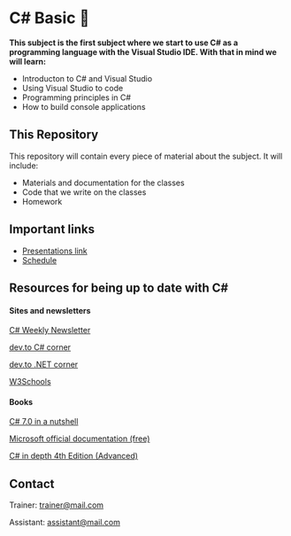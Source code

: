# C# Basic &#x1F4D8;
**This subject is the first subject where we start to use C# as a programming language with the Visual Studio IDE. With that in mind we will learn:**
* Introducton to C# and Visual Studio
* Using Visual Studio to code
* Programming principles in C#
* How to build console applications

## This Repository
This repository will contain every piece of material about the subject. It will include:
* Materials and documentation for the classes 
* Code that we write on the classes
* Homework

## Important links
* [Presentations link](https://1drv.ms/u/s!Avm0QTH5BvHdgfwQmgsbYopViLdwsA?e=qhhJMo)
* [Schedule](https://drive.google.com/file/d/1GjxpXz2uikzPr192BU9JEl0BrqpN6nCn/view?fbclid=IwAR2juYCaGw9mKzfjdUA5D-DjObTbdHmbYIKwQ6Qb_kuOEksGWxbdK6pXUqk)

## Resources for being up to date with C#
#### Sites and newsletters
[C# Weekly Newsletter](https://csharpdigest.net/)

[dev.to C# corner](https://dev.to/t/csharp)

[dev.to .NET corner](https://dev.to/t/dotnet)

[W3Schools](https://www.w3schools.com/cs/cs_getstarted.asp)

#### Books
[C# 7.0 in a nutshell](https://www.bookdepository.com/C--7-0-in-a-Nutshell/9781491987650)

[Microsoft official documentation (free)](https://docs.microsoft.com/en-us/dotnet/csharp/)

[C# in depth 4th Edition (Advanced)](https://www.bookdepository.com/C-Depth-4E-Jon-Skeet/9781617294532)

## Contact
Trainer: trainer@mail.com

Assistant: assistant@mail.com
